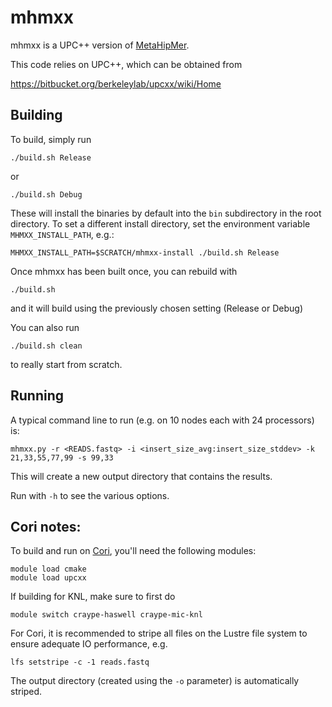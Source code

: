 # mhmxx #

mhmxx is a UPC++ version of [MetaHipMer](https://sites.google.com/lbl.gov/exabiome/downloads?authuser=0).

This code relies on UPC++, which can be obtained from

https://bitbucket.org/berkeleylab/upcxx/wiki/Home


## Building

To build, simply run

`./build.sh Release`

or

`./build.sh Debug`

These will install the binaries by default into the `bin` subdirectory in the root directory. To set a different install 
directory, set the environment variable `MHMXX_INSTALL_PATH`, e.g.:

`MHMXX_INSTALL_PATH=$SCRATCH/mhmxx-install ./build.sh Release`

Once mhmxx has been built once, you can rebuild with

`./build.sh`

and it will build using the previously chosen setting (Release or Debug)

You can also run

`./build.sh clean`

to really start from scratch.

## Running


A typical command line to run (e.g. on 10 nodes each with 24 processors) is:

`mhmxx.py -r <READS.fastq> -i <insert_size_avg:insert_size_stddev> -k 21,33,55,77,99 -s 99,33`

This will create a new output directory that contains the results.

Run with `-h` to see the various options.

## Cori notes:

To build and run on [Cori](https://docs.nersc.gov/systems/cori/), you'll need the following modules:

`module load cmake`  
`module load upcxx`

If building for KNL, make sure to first do

`module switch craype-haswell craype-mic-knl`

For Cori, it is recommended to stripe all files on the Lustre file system to ensure adequate IO performance, e.g.

`lfs setstripe -c -1 reads.fastq`

The output directory (created using the `-o` parameter) is automatically striped.
